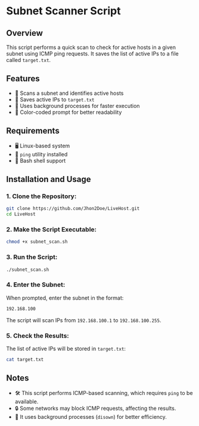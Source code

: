 # Subnet Scanner Script

## Overview
This script performs a quick scan to check for active hosts in a given subnet using ICMP ping requests. It saves the list of active IPs to a file called `target.txt`.

## Features

- 📡 Scans a subnet and identifies active hosts
- 📝 Saves active IPs to `target.txt`
- 🚀 Uses background processes for faster execution
- 🎨 Color-coded prompt for better readability

## Requirements

- 🖥 Linux-based system
- 📡 `ping` utility installed
- 🔧 Bash shell support

## Installation and Usage

### 1. Clone the Repository:

```bash
git clone https://github.com/Jhon2Doe/LiveHost.git
cd LiveHost
```

### 2. Make the Script Executable:

```bash
chmod +x subnet_scan.sh
```

### 3. Run the Script:

```bash
./subnet_scan.sh
```

### 4. Enter the Subnet:

When prompted, enter the subnet in the format:

```bash
192.168.100
```

The script will scan IPs from `192.168.100.1` to `192.168.100.255`.

### 5. Check the Results:

The list of active IPs will be stored in `target.txt`:

```bash
cat target.txt
```

## Notes

- 🛠 This script performs ICMP-based scanning, which requires `ping` to be available.
- 🔒 Some networks may block ICMP requests, affecting the results.
- 🚀 It uses background processes (`disown`) for better efficiency.

